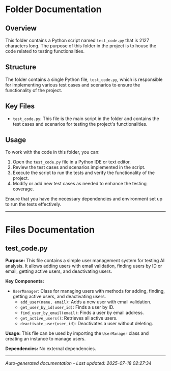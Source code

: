 # Folder Documentation

## Overview
This folder contains a Python script named `test_code.py` that is 2127 characters long. The purpose of this folder in the project is to house the code related to testing functionalities.

## Structure
The folder contains a single Python file, `test_code.py`, which is responsible for implementing various test cases and scenarios to ensure the functionality of the project.

## Key Files
- `test_code.py`: This file is the main script in the folder and contains the test cases and scenarios for testing the project's functionalities.

## Usage
To work with the code in this folder, you can:
1. Open the `test_code.py` file in a Python IDE or text editor.
2. Review the test cases and scenarios implemented in the script.
3. Execute the script to run the tests and verify the functionality of the project.
4. Modify or add new test cases as needed to enhance the testing coverage.

Ensure that you have the necessary dependencies and environment set up to run the tests effectively.

---

# Files Documentation

## test_code.py

**Purpose:** This file contains a simple user management system for testing AI analysis. It allows adding users with email validation, finding users by ID or email, getting active users, and deactivating users.

**Key Components:**
- `UserManager`: Class for managing users with methods for adding, finding, getting active users, and deactivating users.
  - `add_user(name, email)`: Adds a new user with email validation.
  - `get_user_by_id(user_id)`: Finds a user by ID.
  - `find_user_by_email(email)`: Finds a user by email address.
  - `get_active_users()`: Retrieves all active users.
  - `deactivate_user(user_id)`: Deactivates a user without deleting.

**Usage:** This file can be used by importing the `UserManager` class and creating an instance to manage users.

**Dependencies:** No external dependencies.

---
*Auto-generated documentation - Last updated: 2025-07-18 02:27:34*
